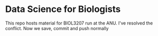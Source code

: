 # Data Science for Biologists

This repo hosts material for BIOL3207 run at the ANU. I've resolved the conflict. Now we save, commit and push normally

